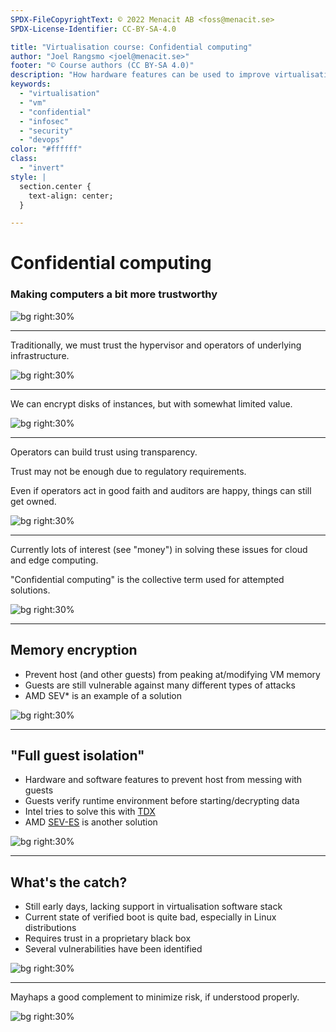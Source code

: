 ```yaml
---
SPDX-FileCopyrightText: © 2022 Menacit AB <foss@menacit.se>
SPDX-License-Identifier: CC-BY-SA-4.0

title: "Virtualisation course: Confidential computing"
author: "Joel Rangsmo <joel@menacit.se>"
footer: "© Course authors (CC BY-SA 4.0)"
description: "How hardware features can be used to improve virtualisation security"
keywords:
  - "virtualisation"
  - "vm"
  - "confidential"
  - "infosec"
  - "security"
  - "devops"
color: "#ffffff"
class:
  - "invert"
style: |
  section.center {
    text-align: center;
  }

---
```

<!-- _footer: "© Course authors (CC BY-SA 4.0) - Image: © Nikki Tysoe (CC BY 2.0)" -->
# Confidential computing
### Making computers a bit more trustworthy

![bg right:30%](images/12-space_invander.jpg)

<!--
- Virtualisation is in general very beneficial for security, as we've discovered during the course

Segue: It does however have it's downsides...
-->

---
<!-- _footer: "© Course authors (CC BY-SA 4.0) - Image: © Eric Chan (CC BY 2.0)" -->
Traditionally, we must trust the hypervisor and operators of underlying infrastructure.  

![bg right:30%](images/12-jellyfish.jpg)

<!--
- Guests depend the host's security, as it is in full control of their execution*

- The hypervisor can snoop on the guests' disks and memory. This could be used to steal sensitive
information such as credentials from memory and confidential databases from disk

- From the perspective of the guest, it is in general not possible to inspect the security of the
underlying hypervisor and it's supporting infrastructure. Instead, users are forced to more or less
trust the infrastructure operators

- This problem also exist for physical servers that are colocated in a third-party's data center
(which is the common thing these days as data centers are expensive facilities to own/operate), but
in many cases this requires physical access to the servers (which are usually in a "locked" rack or
cage). A malicious actor who have access to a hypervisor or the virtualisation control plane (think
vCenter or similar) usually has a far easier time gaining access to VMs

- Add brasklapp about the terrible state of BMCs/IPMI/HW management interfaces

Segue: So what can we do to limit trust in the operators of physical infrastructure?
-->

---
<!-- _footer: "© Course authors (CC BY-SA 4.0) - Image: © Eric Kilby (CC BY-SA 2.0)" -->
We can encrypt disks of instances, but with somewhat limited value.

![bg right:30%](images/12-sloth.jpg)

<!--
- Disk encryption can be used to protect data at rest

- If someone would walk away with the hypervisor or network storage appliance that the guest's
disk image is stored on, at least it would be encrypted

- Relevant as we don't necessarily know how the operator handles backups of data and
HW decommissioning/broken disks (perhaps they are sent to a third-party vendor?)

- Regardless the key needed to unlock the disk must be in memory of the guest that access the data

- Probably stored somehow as we want to be able to reboot servers without entering a password
or similar every time. Encrypted storage on servers, especially OS disks, is a bit of a mess

- If the decryption key for the data is available in the guest, chances are that the hypervisor
can access it as well - either through snooping of memory or by manipulating storage for the guest
operating system
-->

---
<!-- _footer: "© Course authors (CC BY-SA 4.0) - Image: © Jan Bommes (CC BY 2.0)" -->
Operators can build trust using transparency.  
  
Trust may not be enough due to regulatory requirements.  
  
Even if operators act in good faith and auditors are happy, things can still get owned.

![bg right:30%](images/12-broken_floor.jpg)

<!--
- Infrastructure operators, regardless if they are your company's IT department or a third-party
hosting provider, can do things to earn trust even tough we can't inspect security from the guest

- Allow independent auditors to inspect and test security controls/processes

- Not just technical things such as patch levels and network restrictions, but also physical
security, background checks of personnel and similar

- As a wise and pessimistic man once said: "trust is just a word for lacking security"

- Laws and industry compliance frameworks may prevent organisations from letting a third party
host/control their infrastructure even if they want to

- Even if operators are not actively malicious and auditors didn't find any obvious problems,
systems can still get hacked. New vulnerabilities and attack techniques are discovered every day
-->

---
<!-- _footer: "© Course authors (CC BY-SA 4.0) - Image: © Quinn Dombrowski (CC BY-SA 2.0)" -->
Currently lots of interest (see "money") in solving these issues for cloud and edge computing.  
  
"Confidential computing" is the collective term used for attempted solutions.

![bg right:30%](images/12-switches.jpg)

<!--
- Many different organisations would like to solve the problem that sounds a bit like a pipe-dream:
not having to trust the computer your software (in this case VM) is running on

- Organisations doesn't necessarily have the skills, resources or interest in operating their own
infrastructure

- Many would like to a cloud provider, but don't feel comfortable giving away access to their data

- Cloud providers would very much like to take these peoples' money

- Large and security concious organisations would like to save money by using internally pooled
virtual infrastructure, but have some many different security requirements that it is hard to do so

- Growing interest in edge computing (ttps://en.wikipedia.org/wiki/Edge_computing), which often
means that servers will move from relatively safe data centers (from a physical perspective) to
small service lockers next to the highway or in the forest. It may be tricky to prevent malicious
actors from physically gaining access to the HW in these cases

- Would likely also be way to expensive for everyone with "edge needs" to own their own
geographically spread out infrastructure. Sharing will be necessary if not only the biggest players
wanna utilize it.
-->

---
<!-- _footer: "© Course authors (CC BY-SA 4.0) - Image: © Sergei F (CC BY 2.0)" -->
## Memory encryption
- Prevent host (and other guests) from peaking at/modifying VM memory
- Guests are still vulnerable against many different types of attacks
- AMD SEV\* is an example of a solution


![bg right:30%](images/12-rusty_lock.jpg)

<!--
- OT intro: The benefits of disk encryption is widely understood, but many don't know that keys
stored in RAM can often be extracted using so called "cold boot attacks"
(https://en.wikipedia.org/wiki/Cold_boot_attack) or similar methods

- Data is typically stored unencrypted in RAM (or otherwise the keys to decrypt it are stored in
RAM next to it), which means that an attacker with physical access to RAM may be able to extract it

- This is obviously bad if someone gains physical access to the hypervisor, but the hypervisor can
as previously mentioned most often snoop on the memory of guests and even manipulate it

- Processor/chipset vendors started introducing features that encrypt all data stored in RAM with
a random key generated per boot by the CPU (in which the key is, supposedly securely, stored)

- Initially, the goal was to prevent against physical attacks as described above, but new features
were added that generated a random encryption key per guest (or rather the area of memory dedicated
to each guest), which in theory would prevent the hypervisor (and other guests which may have been
able to escape/breakout) from peeking at it

- Hypervisor can still modify executable files on the guest disk or use a number of other
techniques to gain access, which makes the memory encryption a bit irrelevant

- AMD's naming scheme is a mess, see https://developer.amd.com/sev/

Segue: The dream lives on and since then new features have been introduced which tries to address
some of these vulnerabilities/attacks...
-->

---
<!-- _footer: "© Course authors (CC BY-SA 4.0) - Image: © Lydur Skulason (CC BY 2.0)" -->
## "Full guest isolation"
- Hardware and software features to prevent host from messing with guests
- Guests verify runtime environment before starting/decrypting data
- Intel tries to solve this with [TDX](https://intel.github.io/ccc-linux-guest-hardening-docs/)
- AMD [SEV-ES](https://developer.amd.com/sev/) is another solution


![bg right:30%](images/12-snow_dome.jpg)

<!--
- HW vendors switched focus from just memory encryption to a more holistic approach

- These features would not only prevent hypervisors from messing with guest memory, but also CPU
registers/state

- Mayhaps most importantly, they provide a method for guests to verify during startup that they
actually running in this encrypted/isolated environment

- Once the guest knows that the coast is clear, it can decrypt/process sensitive data

- Quite complicated how this works on a technical level and a bit out-of-scope for this course

Segue: This sounds wonderful and almost to good to be true...
-->

---
<!-- _footer: "© Course authors (CC BY-SA 4.0) - Image: © Fritzchens Fritz (CC0 1.0)" -->
## What's the catch?
- Still early days, lacking support in virtualisation software stack
- Current state of verified boot is quite bad, especially in Linux distributions
- Requires trust in a proprietary black box
- Several vulnerabilities have been identified

![bg right:30%](images/12-broken_cpu.jpg)

<!--
- These HW features have just started getting upstream support in the Linux kernel and
virtualisation stack - will take a while before they are fully rolled out and stable

- Verified/attested boot chains, which seems to be requirement for guests to run without
trusting the host operating system, is far from problem free. The Linux implementations for secure
boot (which is one of the pieces) seems to be motivated by getting it run on all HW, not making
things actually more secure

- In practice, we are moving trust from the hypervisor (which is often based/running on FOSS and
auditable code) to CPUs running closed-source firmware with a bad track record

- These isolation technologies are not perfect and vulns have been discovered in them. Intel SGX,
which is a similar technology that has been on the market for quite some time, have had several
flaws that completely break the security promise

Segue: So, should we just give up on these technologies?
-->

---
<!-- _footer: "© Course authors (CC BY-SA 4.0) - Image: © Graham Drew (CC BY 2.0)" -->
Mayhaps a good complement to minimize risk, if understood properly.

![bg right:30%](images/12-sinking_boat.jpg)

<!--
- The security of a system should be multi-layered: technologies such as Intel TDX may be able to
stop an attacker that has managed to get a foothold on a hypervisor

- Everything that improves the overall security of a system should be considered, even if it's not
a silver bullet

- Perhaps it prevents companies from building business models based on snooping

- The main danger is the promise it makes and how people interpret that
-->
